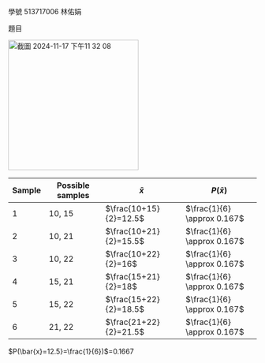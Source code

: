 學號 513717006 林佑娟

題目

<img width="264" alt="截圖 2024-11-17 下午11 32 08" src="https://github.com/user-attachments/assets/d800e942-f186-4492-9d5e-685599258481">

|Sample| Possible samples |      $\bar{x}$      |         $P(\bar{x})$         | 
|------| ---------------- | ------------------- | ---------------------------- |
|  1   | 10, 15           | $\frac{10+15}{2}=12.5$ | $\frac{1}{6} \approx 0.167$  | 
|  2   | 10, 21           | $\frac{10+21}{2}=15.5$ | $\frac{1}{6} \approx 0.167$  | 
|  3   | 10, 22           | $\frac{10+22}{2}=16$   | $\frac{1}{6} \approx 0.167$  | 
|  4   | 15, 21           | $\frac{15+21}{2}=18$   | $\frac{1}{6} \approx 0.167$  | 
|  5   | 15, 22           | $\frac{15+22}{2}=18.5$ | $\frac{1}{6} \approx 0.167$  | 
|  6   | 21, 22           | $\frac{21+22}{2}=21.5$ | $\frac{1}{6} \approx 0.167$  | 


 $P(\bar{x}=12.5}$=$\frac{1}{6})$=0.1667 
